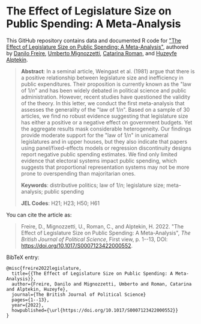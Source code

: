 # The Effect of Legislature Size on Public Spending: A Meta-Analysis

This GitHub repository contains data and documented R code for ["The Effect of Legislature Size on Public Spending: A Meta-Analysis"](https://doi.org/10.1017/S0007123422000552), authored by [Danilo Freire](http://danilofreire.github.io), [Umberto Mignozzetti](http://umbertomig.com), [Catarina Roman](http://catarinaroman.github.io), and [Huzeyfe Alptekin](https://twitter.com/huzeyfealptekin). 

> **Abstract**: In a seminal article, Weingast et al. (1981) argue that there is a positive relationship between legislature size and inefficiency in public expenditures. Their proposition is currently known as the "law of 1/_n_" and has been widely debated in political science and public administration. However, recent studies have questioned the validity of the theory. In this letter, we conduct the first meta-analysis that assesses the generality of the "law of 1/_n_". Based on a sample of 30 articles, we find no robust evidence suggesting that legislature size has either a positive or a negative effect on government budgets. Yet the aggregate results mask considerable heterogeneity. Our findings provide moderate support for the "law of 1/_n_" in unicameral legislatures and in upper houses, but they also indicate that papers using panel/fixed-effects models or regression discontinuity designs report negative public spending estimates. We find only limited evidence that electoral systems impact public spending, which suggests that proportional representation systems may not be more prone to overspending than majoritarian ones.
>
> **Keywords**: distributive politics; law of 1/_n_; legislature size; meta-analysis; public spending
>
> **JEL Codes**: H21; H23; H50; H61

You can cite the article as: 

> Freire, D., Mignozzetti, U., Roman, C., and Alptekin, H. 2022. "The Effect of Legislature Size on Public Spending: A Meta-Analysis", _The British Journal of Political Science_, First view, p. 1--13, DOI: <https://doi.org/10.1017/S0007123422000552>.

BibTeX entry:

```
@misc{freire2022legislature,
  title={{The Effect of Legislature Size on Public Spending: A Meta-Analysis}},
  author={Freire, Danilo and Mignozzetti, Umberto and Roman, Catarina and Alptekin, Huzeyfe},
  journal={The British Journal of Political Science}
  pages={1--13},
  year={2022},
  howpublished={\url{https://doi.org/10.1017/S0007123422000552}}
}
```
